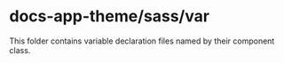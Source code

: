 # docs-app-theme/sass/var

This folder contains variable declaration files named by their component class.
